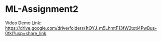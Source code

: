 # ML-Assignment2
Video Demo Link: https://drive.google.com/drive/folders/1tQYJ_m5LhmtF13fW3toti4PwBus-0tkI?usp=share_link
